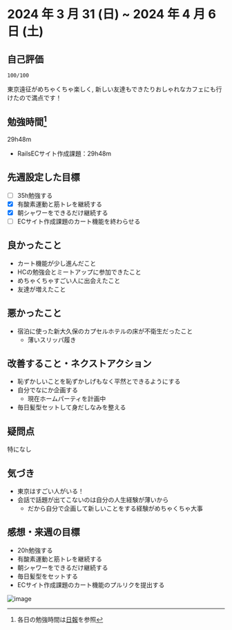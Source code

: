 # 2024 年 3 月 31 (日) ~ 2024 年 4 月 6 日 (土)

## 自己評価
```
100/100
```
東京遠征がめちゃくちゃ楽しく, 新しい友達もできたりおしゃれなカフェにも行けたので満点です！

## 勉強時間[^1]
29h48m
- RailsECサイト作成課題：29h48m

## 先週設定した目標
- [ ] 35h勉強する
- [x] 有酸素運動と筋トレを継続する
- [x] 朝シャワーをできるだけ継続する
- [ ] ECサイト作成課題のカート機能を終わらせる

## 良かったこと
- カート機能が少し進んだこと
- HCの勉強会とミートアップに参加できたこと
- めちゃくちゃすごい人に出会えたこと
- 友達が増えたこと

## 悪かったこと
- 宿泊に使った新大久保のカプセルホテルの床が不衛生だったこと
  - 薄いスリッパ履き

## 改善すること・ネクストアクション
- 恥ずかしいことを恥ずかしげもなく平然とできるようにする
- 自分でなにか企画する
  - 現在ホームパーティを計画中
- 毎日髪型セットして身だしなみを整える

## 疑問点
特になし

## 気づき
- 東京はすごい人がいる！
- 会話で話題が出てこないのは自分の人生経験が薄いから
  - だから自分で企画して新しいことをする経験がめちゃくちゃ大事

## 感想・来週の目標
- 20h勉強する
- 有酸素運動と筋トレを継続する
- 朝シャワーをできるだけ継続する
- 毎日髪型をセットする
- ECサイト作成課題のカート機能のプルリクを提出する

[^1]: 各日の勉強時間は[日報](https://github.com/nil-ramuda/daily-report)を参照

![image](https://github.com/nil-ramuda/weekly_report/assets/94735931/53655483-85ae-4e3c-a2f1-573a7b2bc5a2)

